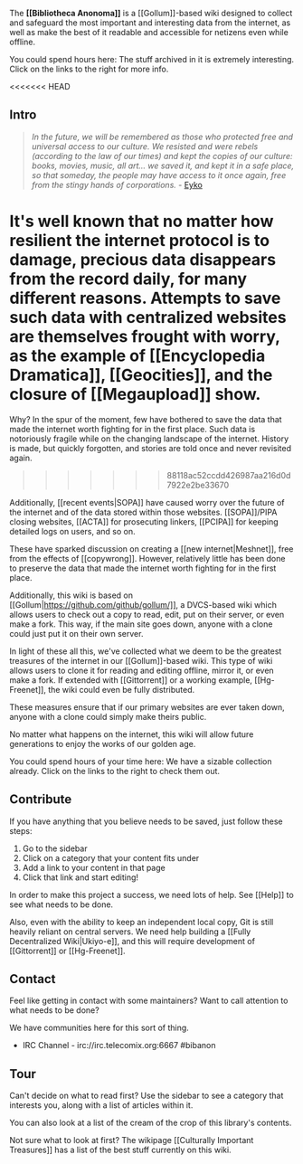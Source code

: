 The **[[Bibliotheca Anonoma]]** is a [[Gollum]]-based wiki designed to collect and safeguard the most important and interesting data from the internet, as well as make the best of it readable and accessible for netizens even while offline.

You could spend hours here: The stuff archived in it is extremely interesting. Click on the links to the right for more info.

<<<<<<< HEAD
## Intro

> *In the future, we will be remembered as those who protected free and universal access to our culture. We resisted and were rebels (according to the law of our times) and kept the copies of our culture: books, movies, music, all art… we saved it, and kept it in a safe place, so that someday, the people may have access to it once again, free from the stingy hands of corporations.* - [Eyko](http://www.reddit.com/r/darknetplan/comments/oo217/with_megaupload_shut_down_we_need_to_take_action/c3ip9a2)

It's well known that no matter how resilient the internet protocol is to damage, precious data disappears from the record daily, for many different reasons. Attempts to save such data with centralized websites are themselves frought with worry, as the example of [[Encyclopedia Dramatica]], [[Geocities]], and the closure of [[Megaupload]] show.
=======
Why? In the spur of the moment, few have bothered to save the data that made the internet worth fighting for in the first place. Such data is notoriously fragile while on the changing landscape of the internet. History is made, but quickly forgotten, and stories are told once and never revisited again. 
>>>>>>> 88118ac52ccdd426987aa216d0d7922e2be33670

Additionally, [[recent events|SOPA]] have caused worry over the future of the internet and of the data stored within those websites. [[SOPA]]/PIPA closing websites, [[ACTA]] for prosecuting linkers, [[PCIPA]] for keeping detailed logs on users, and so on.

These have sparked discussion on creating a [[new internet|Meshnet]], free from the effects of [[copywrong]]. However, relatively little has been done to preserve the data that made the internet worth fighting for in the first place.

Additionally, this wiki is based on [[Gollum|https://github.com/github/gollum/]], a DVCS-based wiki which allows users to check out a copy to read, edit, put on their server, or even make a fork. This way, if the main site goes down, anyone with a clone could just put it on their own server.

In light of these all this, we've collected what we deem to be the greatest treasures of the internet in our [[Gollum]]-based wiki. This type of wiki allows users to clone it for reading and editing offline, mirror it, or even make a fork. If extended with [[Gittorrent]] or a working example, [[Hg-Freenet]], the wiki could even be fully distributed. 

These measures ensure that if our primary websites are ever taken down, anyone with a clone could simply make theirs public.

No matter what happens on the internet, this wiki will allow future generations to enjoy the works of our golden age.

You could spend hours of your time here: We have a sizable collection already. Click on the links to the right to check them out.

## Contribute

If you have anything that you believe needs to be saved, just follow these steps: 

1. Go to the sidebar 
1. Click on a category that your content fits under
1. Add a link to your content in that page
1. Click that link and start editing!

In order to make this project a success, we need lots of help. See [[Help]] to see what needs to be done.

Also, even with the ability to keep an independent local copy, Git is still heavily reliant on central servers. We need help building a [[Fully Decentralized Wiki|Ukiyo-e]], and this will require development of [[Gittorrent]] or [[Hg-Freenet]].

## Contact

Feel like getting in contact with some maintainers? Want to call attention to what needs to be done?

We have communities here for this sort of thing.

* IRC Channel - irc://irc.telecomix.org:6667 #bibanon

## Tour

Can't decide on what to read first? Use the sidebar to see a category that interests you, along with a list of articles within it.

You can also look at a list of the cream of the crop of this library's contents.

Not sure what to look at first? The wikipage [[Culturally Important Treasures]] has a list of the best stuff currently on this wiki.
